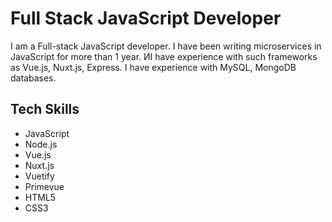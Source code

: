 # Full Stack JavaScript Developer

I am a Full-stack JavaScript developer. I have been writing microservices in JavaScript for more than 1 year. ИI have experience with such frameworks as Vue.js, Nuxt.js, Express. I have experience with MySQL, MongoDB databases. 
<Badge type="tip" text="^1.9.0" />
## Tech Skills

- JavaScript
- Node.js
- Vue.js
- Nuxt.js
- Vuetify
- Primevue
- HTML5
- CSS3
